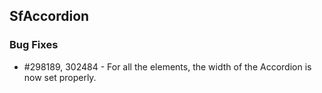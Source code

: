## SfAccordion

### Bug Fixes

* \#298189, 302484 - For all the elements, the width of the Accordion is now set properly.